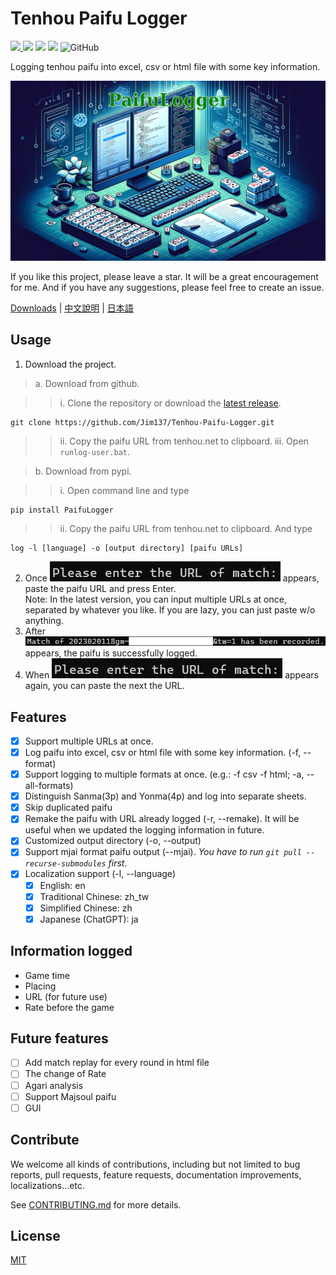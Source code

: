 # Tenhou Paifu Logger

[<img src="https://img.shields.io/pypi/v/PaifuLogger?style=plastic"> <img src="https://img.shields.io/pypi/wheel/PaifuLogger?style=plastic">](https://pypi.org/project/PaifuLogger/) [<img src="https://img.shields.io/github/stars/Jim137/Tenhou-Paifu-Logger?style=plastic">](https://github.com/Jim137/Tenhou-Paifu-Logger/) [<img src="https://img.shields.io/github/downloads/Jim137/Tenhou-Paifu-Logger/total?style=plastic">](https://github.com/Jim137/Tenhou-Paifu-Logger/releases) ![GitHub](https://img.shields.io/github/license/Jim137/Tenhou-Paifu-Logger?style=plastic)

Logging tenhou paifu into excel, csv or html file with some key information.

![Generated by DALL·E](https://github.com/Jim137/Tenhou-Paifu-Logger/raw/master/READMEs/image/paifulogger.png)

If you like this project, please leave a star. It will be a great encouragement for me. And if you have any suggestions, please feel free to create an issue.

[Downloads](https://github.com/Jim137/Tenhou-Paifu-Logger/releases/latest) | [中文說明](https://github.com/Jim137/Tenhou-Paifu-Logger/blob/master/READMEs/README_zh.md) | [日本語](https://github.com/Jim137/Tenhou-Paifu-Logger/blob/master/READMEs/README_ja.md)

## Usage

1. Download the project.

  >a. Download from github.

  >>i. Clone the repository or download the [latest release](https://github.com/Jim137/Tenhou-Paifu-Logger/releases/latest).

    git clone https://github.com/Jim137/Tenhou-Paifu-Logger.git

  >>ii. Copy the paifu URL from tenhou.net to clipboard.
  >>iii. Open `runlog-user.bat`.
    
  >b. Download from pypi.

  >>i. Open command line and type

    pip install PaifuLogger

  >>ii. Copy the paifu URL from tenhou.net to clipboard. And type

    log -l [language] -o [output directory] [paifu URLs]

2. Once ![1675261153312](https://github.com/Jim137/Tenhou-Paifu-Logger/raw/master/READMEs/image/README/1675261153312.png) appears, paste the paifu URL and press Enter.\
Note: In the latest version, you can input multiple URLs at once, separated by whatever you like. If you are lazy, you can just paste w/o anything.
3. After ![1675264143738](https://github.com/Jim137/Tenhou-Paifu-Logger/raw/master/READMEs/image/README/1675264143738.png) appears, the paifu is successfully logged.
4. When ![1675261153312](https://github.com/Jim137/Tenhou-Paifu-Logger/raw/master/READMEs/image/README/1675261153312.png) appears again, you can paste the next the URL.

## Features
* [x] Support multiple URLs at once.
* [x] Log paifu into excel, csv or html file with some key information. (-f, --format)
* [x] Support logging to multiple formats at once. (e.g.: -f csv -f html; -a, --all-formats)
* [x] Distinguish Sanma(3p) and Yonma(4p) and log into separate sheets.
* [x] Skip duplicated paifu
* [x] Remake the paifu with URL already logged (-r, --remake). It will be useful when we updated the logging information in future.
* [x] Customized output directory (-o, --output)
* [x] Support mjai format paifu output (--mjai). *You have to run `git pull --recurse-submodules` first*.
* [x] Localization support (-l, --language)
  * [x] English: en
  * [x] Traditional Chinese: zh_tw
  * [x] Simplified Chinese: zh
  * [x] Japanese (ChatGPT): ja

## Information logged

* Game time
* Placing
* URL (for future use)
* Rate before the game

## Future features

* [ ] Add match replay for every round in html file
* [ ] The change of Rate
* [ ] Agari analysis
* [ ] Support Majsoul paifu
* [ ] GUI

## Contribute
We welcome all kinds of contributions, including but not limited to bug reports, pull requests, feature requests, documentation improvements, localizations...etc.

See [CONTRIBUTING.md](https://github.com/Jim137/Tenhou-Paifu-Logger/blob/master/CONTRIBUTING.md) for more details.

## License

[MIT](LICENSE)
